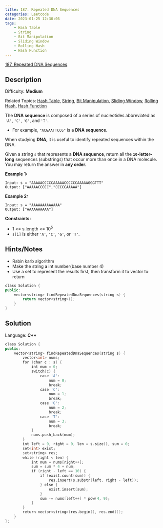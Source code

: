 ```yaml
---
title: 187. Repeated DNA Sequences
categories: Leetcode
date: 2023-01-25 12:30:03
tags:
    - Hash Table
    - String
    - Bit Manipulation
    - Sliding Window
    - Rolling Hash
    - Hash Function
---
```


[187\. Repeated DNA Sequences](https://leetcode.com/problems/repeated-dna-sequences/)

## Description

Difficulty: **Medium**

Related Topics: [Hash Table](https://leetcode.com/tag/hash-table/), [String](https://leetcode.com/tag/string/), [Bit Manipulation](https://leetcode.com/tag/bit-manipulation/), [Sliding Window](https://leetcode.com/tag/sliding-window/), [Rolling Hash](https://leetcode.com/tag/rolling-hash/), [Hash Function](https://leetcode.com/tag/hash-function/)

The **DNA sequence** is composed of a series of nucleotides abbreviated as `'A'`, `'C'`, `'G'`, and `'T'`.

* For example, `"ACGAATTCCG"` is a **DNA sequence**.

When studying **DNA**, it is useful to identify repeated sequences within the DNA.

Given a string `s` that represents a **DNA sequence**, return all the **`10`-letter-long** sequences (substrings) that occur more than once in a DNA molecule. You may return the answer in **any order**.

**Example 1:**

```text
Input: s = "AAAAACCCCCAAAAACCCCCCAAAAAGGGTTT"
Output: ["AAAAACCCCC","CCCCCAAAAA"]
```

**Example 2:**

```text
Input: s = "AAAAAAAAAAAAA"
Output: ["AAAAAAAAAA"]
```

**Constraints:**

* 1 <= s.length <= 10<sup>5</sup>
* `s[i]` is either `'A'`, `'C'`, `'G'`, or `'T'`.

## Hints/Notes

* Rabin karb algorithm
* Make the string a int number(base number 4)
* Use a set to represent the results first, then transform it to vector to return

```C++
class Solution {
public:
    vector<string> findRepeatedDnaSequences(string s) {
        return vector<string>();
    }
}
```

## Solution

Language: **C++**

```C++
class Solution {
public:
    vector<string> findRepeatedDnaSequences(string s) {
        vector<int> nums;
        for (char c : s) {
            int num = 0;
            switch(c) {
                case 'A':
                    num = 0;
                    break;
                case 'C':
                    num = 1;
                    break;
                case 'G':
                    num = 2;
                    break;
                case 'T':
                    num = 3;
                    break;
            }
            nums.push_back(num);
        }
        int left = 0, right = 0, len = s.size(), sum = 0;
        set<int> exist;
        set<string> res;
        while (right < len) {
            int num = nums[right++];
            sum = sum * 4 + num;
            if (right - left == 10) {
                if (exist.count(sum)) {
                    res.insert(s.substr(left, right - left));
                } else {
                    exist.insert(sum);
                }
                sum -= nums[left++] * pow(4, 9);
            }
        }
        return vector<string>(res.begin(), res.end());
    }
};
```
